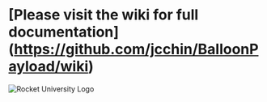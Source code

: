 #  [Please visit the wiki for full documentation] (https://github.com/jcchin/BalloonPayload/wiki)

![Rocket University Logo](http://appel.nasa.gov/wp-content/uploads/sites/2/2010/09/RU-Logo.jpg)


